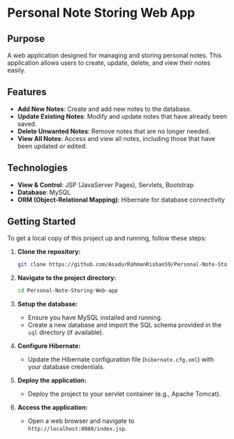 # Personal Note Storing Web App

## Purpose

A web application designed for managing and storing personal notes. This application allows users to create, update, delete, and view their notes easily.

## Features

- **Add New Notes**: Create and add new notes to the database.
- **Update Existing Notes**: Modify and update notes that have already been saved.
- **Delete Unwanted Notes**: Remove notes that are no longer needed.
- **View All Notes**: Access and view all notes, including those that have been updated or edited.

## Technologies

- **View & Control**: JSP (JavaServer Pages), Servlets, Bootstrap
- **Database**: MySQL
- **ORM (Object-Relational Mapping)**: Hibernate for database connectivity

## Getting Started

To get a local copy of this project up and running, follow these steps:

1. **Clone the repository:**

   ```bash
   git clone https://github.com/AsadurRahmanRishan59/Personal-Note-Storing-Web-app.git
   ```

2. **Navigate to the project directory:**

   ```bash
   cd Personal-Note-Storing-Web-app
   ```

3. **Setup the database:**
   - Ensure you have MySQL installed and running.
   - Create a new database and import the SQL schema provided in the `sql` directory (if available).

4. **Configure Hibernate:**
   - Update the Hibernate configuration file (`hibernate.cfg.xml`) with your database credentials.

5. **Deploy the application:**
   - Deploy the project to your servlet container (e.g., Apache Tomcat).

6. **Access the application:**
   - Open a web browser and navigate to `http://localhost:8080/index.jsp`.

